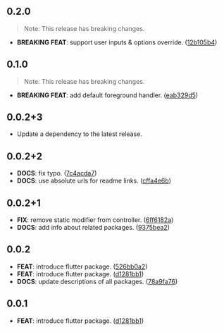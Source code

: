 ## 0.2.0

> Note: This release has breaking changes.

 - **BREAKING** **FEAT**: support user inputs & options override. ([12b105b4](https://github.com/inway/dart_zxcvbn/commit/12b105b447500dbfd69b87f1a3066794944e323a))

## 0.1.0

> Note: This release has breaking changes.

 - **BREAKING** **FEAT**: add default foreground handler. ([eab329d5](https://github.com/inway/dart_zxcvbn/commit/eab329d508bb16826cfa4c6056e0a84d9815b037))

## 0.0.2+3

 - Update a dependency to the latest release.

## 0.0.2+2

 - **DOCS**: fix typo. ([7c4acda7](https://github.com/inway/dart_zxcvbn/commit/7c4acda71ae355a05c2e8d4882211ce72e16fbac))
 - **DOCS**: use absolute urls for readme links. ([cffa4e6b](https://github.com/inway/dart_zxcvbn/commit/cffa4e6b2c5718c169b15758650a8a5108776395))

## 0.0.2+1

 - **FIX**: remove static modifier from controller. ([6ff6182a](https://github.com/inway/dart_zxcvbn/commit/6ff6182a23e68ac16e1ff1523785285a9ff4d4da))
 - **DOCS**: add info about related packages. ([9375bea2](https://github.com/inway/dart_zxcvbn/commit/9375bea256001850d7dcf89e4a8347da68666839))

## 0.0.2

 - **FEAT**: introduce flutter package. ([526bb0a2](https://github.com/inway/dart_zxcvbn/commit/526bb0a2425796d272afa4aa421e214fae19c64f))
 - **FEAT**: introduce flutter package. ([d1281bb1](https://github.com/inway/dart_zxcvbn/commit/d1281bb17f8b73079367a7cf2b40c306a9ee7fe1))
 - **DOCS**: update descriptions of all packages. ([78a9fa76](https://github.com/inway/dart_zxcvbn/commit/78a9fa76f66eecbccd85bbe850dd2823f6a0aa0e))

## 0.0.1

 - **FEAT**: introduce flutter package. ([d1281bb1](https://github.com/inway/dart_zxcvbn/commit/d1281bb17f8b73079367a7cf2b40c306a9ee7fe1))


